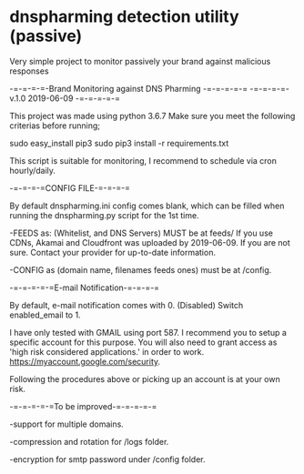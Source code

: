 # dnspharming detection utility (passive)

Very simple project to monitor passively your brand against malicious responses

-=-=-=-=-Brand Monitoring against DNS Pharming -=-=-=-=-=
-=-=-=-=-       v.1.0 2019-06-09 	             -=-=-=-=-=

This project was made using python 3.6.7 
Make sure you meet the following criterias before running;

sudo easy_install pip3
sudo pip3 install -r requirements.txt

This script is suitable for monitoring, I recommend to schedule via cron hourly/daily.

-=-=-=-=CONFIG FILE-=-=-=-=

By default dnspharming.ini config comes blank, which can be filled when running the dnspharming.py script for the 1st time. 

-FEEDS as: (Whitelist, and DNS Servers) MUST be at feeds/ If you use CDNs, Akamai and Cloudfront was uploaded by 2019-06-09. 
If you are not sure. Contact your provider for up-to-date information. 

-CONFIG as (domain name, filenames feeds ones) must be at /config.

-=-=-=-=-=E-mail Notification-=-=-=-=

By default, e-mail notification comes with 0. (Disabled) Switch enabled_email to 1.

I have only tested with GMAIL using port 587. 
I recommend you to setup a specific account for this purpose.
You will also need to grant access as 'high risk considered applications.' in order to work. 
https://myaccount.google.com/security.

Following the procedures above or picking up an account is at your own risk.

-=-=-=-=-=To be improved-=-=-=-=-=

-support for multiple domains.<p>
-compression and rotation for /logs folder.<p>
-encryption for smtp password under /config folder.<p>

